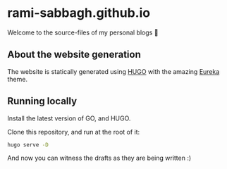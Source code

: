 
# rami-sabbagh.github.io

Welcome to the source-files of my personal blogs 👋

## About the website generation

The website is statically generated using [HUGO](https://gohugo.io/) with the amazing [Eureka](https://themes.gohugo.io/themes/hugo-eureka/) theme.

## Running locally

Install the latest version of GO, and HUGO.

Clone this repository, and run at the root of it:

```bash
hugo serve -D
```

And now you can witness the drafts as they are being written :)
